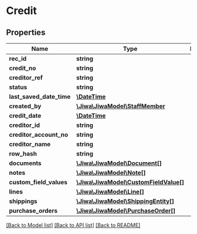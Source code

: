 # Credit

## Properties
Name | Type | Description | Notes
------------ | ------------- | ------------- | -------------
**rec_id** | **string** |  | [optional] 
**credit_no** | **string** |  | [optional] 
**creditor_ref** | **string** |  | [optional] 
**status** | **string** |  | [optional] 
**last_saved_date_time** | [**\DateTime**](\DateTime.md) |  | [optional] 
**created_by** | [**\Jiwa\JiwaModel\StaffMember**](StaffMember.md) |  | [optional] 
**credit_date** | [**\DateTime**](\DateTime.md) |  | [optional] 
**creditor_id** | **string** |  | [optional] 
**creditor_account_no** | **string** |  | [optional] 
**creditor_name** | **string** |  | [optional] 
**row_hash** | **string** |  | [optional] 
**documents** | [**\Jiwa\JiwaModel\Document[]**](Document.md) |  | [optional] 
**notes** | [**\Jiwa\JiwaModel\Note[]**](Note.md) |  | [optional] 
**custom_field_values** | [**\Jiwa\JiwaModel\CustomFieldValue[]**](CustomFieldValue.md) |  | [optional] 
**lines** | [**\Jiwa\JiwaModel\Line[]**](Line.md) |  | [optional] 
**shippings** | [**\Jiwa\JiwaModel\ShippingEntity[]**](ShippingEntity.md) |  | [optional] 
**purchase_orders** | [**\Jiwa\JiwaModel\PurchaseOrder[]**](PurchaseOrder.md) |  | [optional] 

[[Back to Model list]](../README.md#documentation-for-models) [[Back to API list]](../README.md#documentation-for-api-endpoints) [[Back to README]](../README.md)


